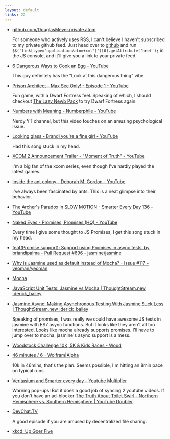 ```yaml
---
layout: default
links: 22
---
```

 * [github.com/DouglasMeyer.private.atom](https://github.com)

   For someone who actively uses RSS, I can't believe I haven't subscribed to my private github feed. Just head over to [github](http://github.com) and run `$$('link[type="application/atom+xml"]')[0].getAttribute('href');` in the JS console, and it'll give you a link to your private feed.

 * [6 Dangerous Ways to Cook an Egg - YouTube](https://www.youtube.com/watch?v=rpSbHuv5vFA&feature=youtu.be)

   This guy definitely has the "Look at this dangerous thing" vibe.

 * [Prison Architect - Max Sec Only! - Episode 1 - YouTube](https://www.youtube.com/watch?v=8YWZGCJ-IXE)

   Fun game, with a Dwarf Fortress feel. Speaking of which, I should checkout [The Lazy Newb Pack](http://dwarffortresswiki.org/index.php/Utility:Lazy_Newb_Pack) to try Dwarf Fortress again.

 * [Numbers with Meaning - Numberphile - YouTube](https://www.youtube.com/watch?v=l7E-pBWuSIA)

   Nerdy YT channel, but this video touches on an amusing psychological issue.

 * [Looking glass - Brandi you're a fine girl - YouTube](https://www.youtube.com/watch?v=N-tRXewCAmU)

   Had this song stuck in my head.

 * [XCOM 2 Announcement Trailer - "Moment of Truth" - YouTube](https://www.youtube.com/watch?v=RonqT9ZWLdk)

   I'm a big fan of the xcom series, even though I've hardly played the latest games.

 * [Inside the ant colony - Deborah M. Gordon - YouTube](https://www.youtube.com/watch?v=vG-QZOTc5_Q&index=1&list=WL)

   I've always been fascinated by ants. This is a neat glimpse into their behavior.

 * [The Archer's Paradox in SLOW MOTION - Smarter Every Day 136 - YouTube](https://www.youtube.com/watch?v=O7zewtuUM_0)

 * [Naked Eyes - Promises, Promises (HQ) - YouTube](https://www.youtube.com/watch?v=WBupia9oidU)

   Every time I give some thought to JS Promises, I get this song stuck in my head.

 * [feat(Promise support): Support using Promises in async tests. by briandipalma - Pull Request #696 - jasmine/jasmine](https://github.com/jasmine/jasmine/pull/696)
 * [Why is Jasmine used as default instead of Mocha? - Issue #117 - yeoman/yeoman](https://github.com/yeoman/yeoman/issues/117)
 * [Mocha](http://mochajs.org/)
 * [JavaScript Unit Tests: Jasmine vs Mocha \| ThoughtStream.new :derick_bailey](https://lostechies.com/derickbailey/2012/11/01/javascript-unit-tests-jasmine-vs-mocha/)
 * [Jasmine.Async: Making Asynchronous Testing With Jasmine Suck Less \| ThoughtStream.new :derick_bailey](https://lostechies.com/derickbailey/2012/08/18/jasmine-async-making-asynchronous-testing-with-jasmine-suck-less/)

   Speaking of promises, I was really we could have awesome JS tests in jasmine with ES7 async functions. But it looks like they aren't all too interested. Looks like mocha already supports promises. I'll have to jump over to mocha, jasmine's async support is a mess.

 * [Woodstock Challenge 10K, 5K & Kids Races - Wood](http://www.woodstockrecreationdepartment.com/index.asp?Type=B_DIR&SEC=%7BADCD49D2-F381-4DD0-BDF5-9C5FEC990A42%7D)
 * [46 minutes / 6 - Wolfram\|Alpha](http://www.wolframalpha.com/input/?i=46+minutes+%2F+6)

   10k in 46mins, that's the plan. Seems possible, I'm hitting an 8min pace on typical runs.

 * [Veritasium and Smarter every day - Youtube Multiplier](http://www.youtubemultiplier.com/556f1f8751802-veritasium-and-smarter-every-day-correct-order.php)

   Warning pop-ups! But it does a good job of syncing 2 youtube videos. If you don't have an ad-blocker [The Truth About Toilet Swirl - Northern Hemisphere vs. Southern Hemisphere \| YouTube Doubler](http://www.youtubedoubler.com/?video1=https%3A%2F%2Fwww.youtube.com%2Fwatch%3Fv%3DaDorTBEhEtk&start1=0&video2=https%3A%2F%2Fwww.youtube.com%2Fwatch%3Fv%3Dihv4f7VMeJw&start2=0&authorName=). 

 * [DevChat.TV](http://devchat.tv/js-jabber/155-jsj-webtorrent-with-feross-aboukhadijeh)

   A good episode if you are amused by decentralized file sharing.

 * [xkcd: Up Goer Five](http://xkcd.com/1133/)